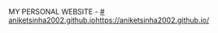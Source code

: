 MY PERSONAL WEBSITE - [# aniketsinha2002.github.io](https://aniketsinha2002.github.io/)https://aniketsinha2002.github.io/
